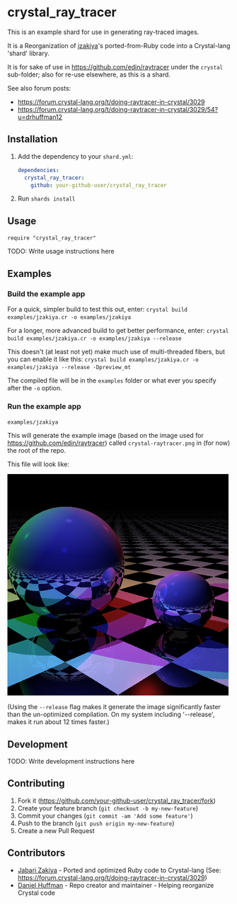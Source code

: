 # crystal_ray_tracer

This is an example shard for use in generating ray-traced images.

It is a Reorganization of [jzakiya](https://forum.crystal-lang.org/u/jzakiya)'s ported-from-Ruby code into a Crystal-lang 'shard' library.

It is for sake of use in https://github.com/edin/raytracer under the `crystal` sub-folder; also for re-use elsewhere, as this is a shard.

See also forum posts:
* https://forum.crystal-lang.org/t/doing-raytracer-in-crystal/3029
* https://forum.crystal-lang.org/t/doing-raytracer-in-crystal/3029/54?u=drhuffman12

## Installation

1. Add the dependency to your `shard.yml`:

   ```yaml
   dependencies:
     crystal_ray_tracer:
       github: your-github-user/crystal_ray_tracer
   ```

2. Run `shards install`

## Usage

```crystal
require "crystal_ray_tracer"
```

TODO: Write usage instructions here

## Examples

### Build the example app

For a quick, simpler build to test this out, enter:
`crystal build examples/jzakiya.cr -o examples/jzakiya`

For a longer, more advanced build to get better performance, enter:
`crystal build examples/jzakiya.cr -o examples/jzakiya --release`

This doesn't (at least not yet) make much use of multi-threaded fibers, but you can enable it like this:
`crystal build examples/jzakiya.cr -o examples/jzakiya --release -Dpreview_mt`

The compiled file will be in the `examples` folder or what ever you specify after the `-o` option.

### Run the example app

`examples/jzakiya`

This will generate the example image (based on the image used for https://github.com/edin/raytracer) called `crystal-raytracer.png` in (for now) the root of the repo.

This file will look like:

![examples/crystal-raytracer.png](examples/crystal-raytracer.png "Image like what is generated by code in https://github.com/edin/raytracer")

(Using the `--release` flag makes it generate the image significantly faster than the un-optimized compilation. On my system including '--release', makes it run about 12 times faster.)

## Development

TODO: Write development instructions here

## Contributing

1. Fork it (<https://github.com/your-github-user/crystal_ray_tracer/fork>)
2. Create your feature branch (`git checkout -b my-new-feature`)
3. Commit your changes (`git commit -am 'Add some feature'`)
4. Push to the branch (`git push origin my-new-feature`)
5. Create a new Pull Request

## Contributors

- [Jabari Zakiya](https://forum.crystal-lang.org/u/jzakiya) - Ported and optimized Ruby code to Crystal-lang (See: https://forum.crystal-lang.org/t/doing-raytracer-in-crystal/3029)
- [Daniel Huffman](https://github.com/your-github-user) - Repo creator and maintainer - Helping reorganize Crystal code
